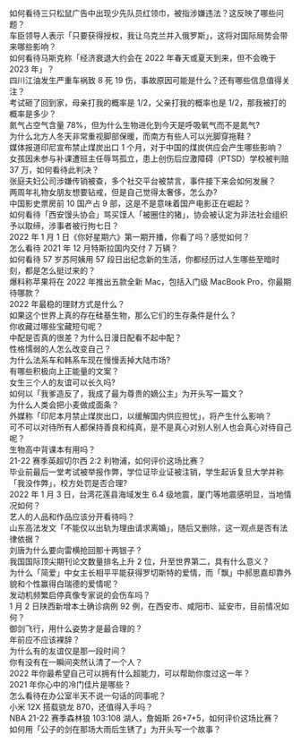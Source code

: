 如何看待三只松鼠广告中出现少先队员红领巾，被指涉嫌违法？这反映了哪些问题？  
车臣领导人表示「只要获得授权，我让乌克兰并入俄罗斯」，这将对国际局势会带来哪些影响？  
如何看待马斯克称「经济衰退大约会在 2022 年春天或夏天到来，但不会晚于 2023 年」？  
四川江油发生严重车祸致 8 死 19 伤，事故原因可能是什么？还有哪些信息值得关注？  
考试砸了回到家，母亲打我的概率是 1/2，父亲打我的概率也是 1/2，那我被打的概率是多少？  
氮气占空气含量 78%，但为什么生物进化到今天是呼吸氧气而不是氮气?  
为什么北方人冬天非常重视脚部保暖，而南方有些人可以光脚穿拖鞋？  
媒体报道印尼宣布禁止煤炭出口 1 个月，对于中国的煤炭供应会产生哪些影响？  
女孩因未参与补课遭班主任辱骂孤立，患上创伤后应激障碍（PTSD）学校被判赔 37 万，如何看待此判决？  
张庭夫妇公司涉嫌传销被查，多个社交平台被禁言，事件接下来会如何发展？  
两周年礼物女朋友想要钻戒，但是自己觉得太奢侈，怎么办?  
中国影史票房前 10 国产占 9 部，这是不是意味着国产电影正在崛起？  
如何看待「西安馒头协会」骂买馍人「被圈住的猪」，协会被认定为非法社会组织予以取缔，涉事者被行拘七日？  
2022 年 1 月 1 日《你好星期六》第一期开播，你看了吗？感觉如何？  
怎么看待 2021 年 12 月特斯拉国内交付 7 万辆？  
如何看待 57 岁苏阿姨用 57 段日出纪念新的生活，你都经历过人生哪些至暗时刻，都是怎么挺过来的？  
爆料称苹果将在 2022 年推出五款全新 Mac，包括入门级 MacBook Pro，你最期待哪款？  
2022 年最稳的理财方式是什么？  
如果这个世界上真的存在硅基生物，那么它们的生存条件是什么？  
你收藏过哪些宝藏短句呢？  
中配是否真的很差？为什么日漫日配看不起中配？  
性格懦弱的人怎么改变自己？  
为什么法系车和韩系车现在慢慢丢掉大陆市场?  
有哪些积极向上正能量的文案？  
女生三个人的友谊可以长久吗?  
如何以「我爹造反了，我成了最为尊贵的嫡公主」为开头写一篇文？  
为什么人类会把小麦做成面条？  
外媒称「印尼本月禁止煤炭出口，以缓解国内供应担忧」，将产生什么影响？  
可不可以对待所有人都保持善良和纯真，是不是真心对别人别人也会真心对待自己呢？  
生物高中背课本有用吗？  
21-22 赛季英超切尔西 2:2 利物浦，如何评价这场比赛？  
毕业前最后一堂考试被举报作弊，学位证毕业证被注销，学生起诉复旦大学并称「我没作弊」，校方处罚是否合理?  
2022 年 1 月 3 日，台湾花莲县海域发生 6.4 级地震，厦门等地震感明显，当地情况如何？  
艺人的人品和作品应该分开看待吗？  
山东高法发文「不能仅以出轨为理由请求离婚」，随后又删除，这一观点是否有法律依据？  
刘唐为什么要向雷横抢回那十两银子？  
我国国际顶尖期刊论文数量排名上升 2 位，升至世界第二，具有什么意义？  
为什么「简爱」中女主长相平平能获得罗切斯特的爱情，而「飘」中郝思嘉却靠外貌和个性赢得白瑞德的爱情呢？  
发动机频繁启停真像专家说的会伤车吗？  
1 月 2 日陕西新增本土确诊病例 92 例，在西安市、咸阳市、延安市，目前情况如何？  
御剑飞行，用什么姿势才是最合理的？  
年前应不应该裸辞？  
为什么有的友谊仅是那一段时间？  
你有没有在一瞬间突然认清了一个人？  
2022 年你最希望自己可以拥有什么超能力，可以帮助你度过这一年？  
2021 年你心中的冷门佳片是哪些？  
怎么看待在办公室半天不说一句话的同事呢？  
小米 12X 搭载骁龙 870，还值得入手吗？  
NBA 21-22 赛季森林狼 103:108 湖人，詹姆斯 26+7+5，如何评价这场比赛？  
如何用「公子的剑在那场大雨后生锈了」为开头写一个故事？  
